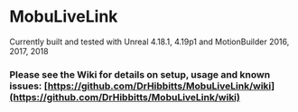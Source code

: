# MobuLiveLink

Currently built and tested with Unreal 4.18.1, 4.19p1 and MotionBuilder 2016, 2017, 2018

### Please see the Wiki for details on setup, usage and known issues: [https://github.com/DrHibbitts/MobuLiveLink/wiki](https://github.com/DrHibbitts/MobuLiveLink/wiki)
	
